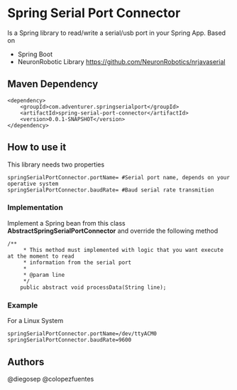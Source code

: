 # Spring Serial Port Connector

Is a Spring library to read/write a serial/usb port in your Spring App. Based on 
- Spring Boot
- NeuronRobotic Library https://github.com/NeuronRobotics/nrjavaserial

## Maven Dependency

```
<dependency>
    <groupId>com.adventurer.springserialport</groupId>
    <artifactId>spring-serial-port-connector</artifactId>
    <version>0.0.1-SNAPSHOT</version>
</dependency>
```
## How to use it
This library needs two properties

```
springSerialPortConnector.portName= #Serial port name, depends on your operative system
springSerialPortConnector.baudRate= #Baud serial rate transmition 
```
### Implementation
Implement a Spring bean from this class **AbstractSpringSerialPortConnector** and override
the following method

```   
/**
     * This method must implemented with logic that you want execute at the moment to read
     * information from the serial port
     *
     * @param line
     */
    public abstract void processData(String line);
```
### Example

For a Linux System
```
springSerialPortConnector.portName=/dev/ttyACM0
springSerialPortConnector.baudRate=9600
```

## Authors
@diegosep
@colopezfuentes

